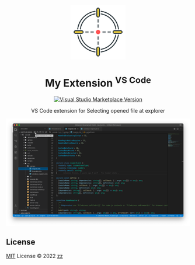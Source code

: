 <p align="center">
<img src="https://raw.githubusercontent.com/holazz/vscode-reveal/main/res/icon.png" height="150">
</p>

<h1 align="center">My Extension <sup>VS Code</sup></h1>

<p align="center">
<a href="https://marketplace.visualstudio.com/items?itemName=holazz.vscode-reveal" target="__blank"><img src="https://img.shields.io/visual-studio-marketplace/v/holazz.vscode-reveal.svg?color=ff5252&amp;label=VS%20Code%20Marketplace&logo=visual-studio-code" alt="Visual Studio Marketplace Version" /></a>
</p>

<p align="center">
VS Code extension for Selecting opened file at explorer
</p>

![](/screenshots/preview.png)

## License

[MIT](./LICENSE) License © 2022 [zz](https://github.com/holazz)
